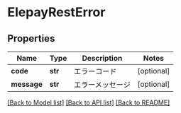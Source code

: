 # ElepayRestError

## Properties
Name | Type | Description | Notes
------------ | ------------- | ------------- | -------------
**code** | **str** | エラーコード | [optional] 
**message** | **str** | エラーメッセージ | [optional] 

[[Back to Model list]](../README.md#documentation-for-models) [[Back to API list]](../README.md#documentation-for-api-endpoints) [[Back to README]](../README.md)


